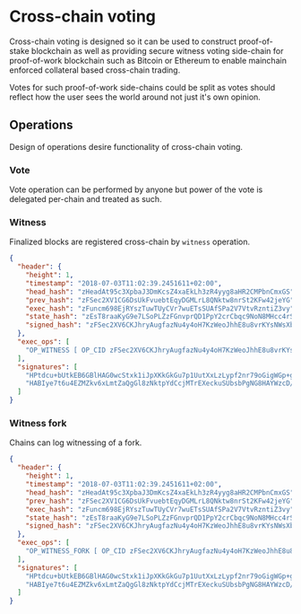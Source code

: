 # Cross-chain voting

Cross-chain voting is designed so it can be used to construct proof-of-stake blockchain as well as providing
secure witness voting side-chain for proof-of-work blockchain such as Bitcoin or Ethereum to enable mainchain enforced collateral based cross-chain trading.

Votes for such proof-of-work side-chains could be split as votes should reflect how the user sees the world around not just it's own opinion.

## Operations

Design of operations desire functionality of cross-chain voting.

### Vote

Vote operation can be performed by anyone but power of the vote is delegated per-chain and treated as such.

### Witness

Finalized blocks are registered cross-chain by `witness` operation.

```json
{
  "header": {
    "height": 1,
    "timestamp": "2018-07-03T11:02:39.2451611+02:00",
    "head_hash": "zHeadAt95c3XpbaJ3DmKcsZ4xaEkLh3zR4yyg8aHR2CMPbnCmxGS",
    "prev_hash": "zFSec2XV1CG6DsUkFvuebtEqyDGMLrL8QNktw8nrSt2KFw42jeYG",
    "exec_hash": "zFuncm698EjRYszTuwTUyCVr7wuETsSUAfSPa2V7VtvRzntiZ3vy",
    "state_hash": "zEsT8raaKyG9e7LSoPLZzFGnvprQD1PpY2crCbqc9NoN8MHcc4rS",
    "signed_hash": "zFSec2XV6CKJhryAugfazNu4y4oH7KzWeoJhhE8u8vrKYsNWsXbX"
  },
  "exec_ops": [
    "OP_WITNESS [ OP_CID zFSec2XV6CKJhryAugfazNu4y4oH7KzWeoJhhE8u8vrKYsNWsXbX ]"
  ],
  "signatures": [
    "HPtdcu+bUtkEB6GBlHAG0wcStxk1iJpXKkGkGu7p1UutXxLzLypf2nr79oGigWGp+gXI7S6G/P091IYA4NALgzI=",
    "HABIye7t6u4EZMZkv6xLmtZaQgGl8zNktpYdCcjMTrEXeckuSUbsbPgNG8HAYWzcD/8iw3UFJB+lEKw6Du2iD4A="
  ]
}
```

### Witness fork

Chains can log witnessing of a fork.

```json
{
  "header": {
    "height": 1,
    "timestamp": "2018-07-03T11:02:39.2451611+02:00",
    "head_hash": "zHeadAt95c3XpbaJ3DmKcsZ4xaEkLh3zR4yyg8aHR2CMPbnCmxGS",
    "prev_hash": "zFSec2XV1CG6DsUkFvuebtEqyDGMLrL8QNktw8nrSt2KFw42jeYG",
    "exec_hash": "zFuncm698EjRYszTuwTUyCVr7wuETsSUAfSPa2V7VtvRzntiZ3vy",
    "state_hash": "zEsT8raaKyG9e7LSoPLZzFGnvprQD1PpY2crCbqc9NoN8MHcc4rS",
    "signed_hash": "zFSec2XV6CKJhryAugfazNu4y4oH7KzWeoJhhE8u8vrKYsNWsXbX"
  },
  "exec_ops": [
    "OP_WITNESS_FORK [ OP_CID zFSec2XV6CKJhryAugfazNu4y4oH7KzWeoJhhE8u8vrKYsNWsXbX ]"
  ],
  "signatures": [
    "HPtdcu+bUtkEB6GBlHAG0wcStxk1iJpXKkGkGu7p1UutXxLzLypf2nr79oGigWGp+gXI7S6G/P091IYA4NALgzI=",
    "HABIye7t6u4EZMZkv6xLmtZaQgGl8zNktpYdCcjMTrEXeckuSUbsbPgNG8HAYWzcD/8iw3UFJB+lEKw6Du2iD4A="
  ]
}
```
